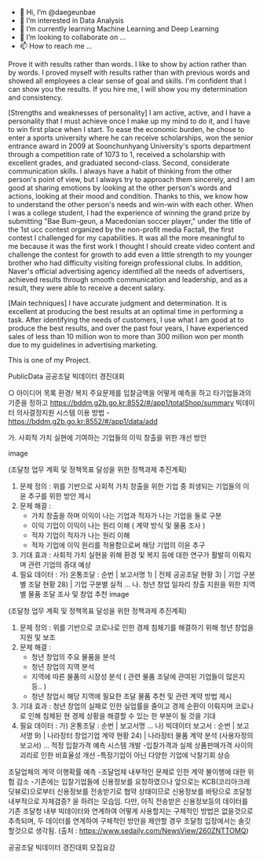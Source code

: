 - 👋 Hi, I’m @daegeunbae
- 👀 I’m interested in Data Analysis
- 🌱 I’m currently learning Machine Learning and Deep Learning
- 💞️ I’m looking to collaborate on ...
- 📫 How to reach me ...

Prove it with results rather than words.
I like to show by action rather than by words. I proved myself with results rather than with previous words and showed all employees a clear sense of goal and skills. 
I'm confident that I can show you the results. If you hire me, I will show you my determination and consistency.

[Strengths and weaknesses of personality]
I am active, active, and I have a personality that I must achieve once I make up my mind to do it, and I have to win first place when I start. 
To ease the economic burden, he chose to enter a sports university where he can receive scholarships, won the senior entrance award in 2009 at Soonchunhyang University's sports department through a competition rate of 1073 to 1, received a scholarship with excellent grades, and graduated second-class.
Second, considerate communication skills. 
I always have a habit of thinking from the other person's point of view, but I always try to approach them sincerely, and I am good at sharing emotions by looking at the other person's words and actions, looking at their mood and condition. Thanks to this, we know how to understand the other person's needs and win-win with each other. When I was a college student, I had the experience of winning the grand prize by submitting "Bae Bum-geun, a Macedonian soccer player," under the title of the 1st ucc contest organized by the non-profit media Factall, the first contest I challenged for my capabilities. It was all the more meaningful to me because it was the first work I thought I should create video content and challenge the contest for growth to add even a little strength to my younger brother who had difficulty visiting foreign professional clubs.
In addition, Naver's official advertising agency identified all the needs of advertisers, achieved results through smooth communication and leadership, and as a result, they were able to receive a decent salary.

[Main techniques]
I have accurate judgment and determination. It is excellent at producing the best results at an optimal time in performing a task. After identifying the needs of customers, 
I use what I am good at to produce the best results, and over the past four years, 
I have experienced sales of less than 10 million won to more than 300 million won per month due to my guidelines in advertising marketing.

This is one of my Project.

PublicData
공공조달 빅데이터 경진대회

○ 아이디어 목록
환경/ 복지 주요문제를 입찰금액을 어떻게 예측을 하고 타기업들과의 기준을 정하고 https://bddm.g2b.go.kr:8552/#/app1/totalShop/summary 빅데이터 의사결정지원 시스템 이용 방법 - https://bddm.g2b.go.kr:8552/#/app1/data/add

가. 사회적 가치 실현에 기여하는 기업들의 이익 창출을 위한 개선 방안

image

(조달청 업무 계획 및 정책목표 달성을 위한 정책과제 추진계획)
1. 문제 정의 : 위를 기반으로 사회적 가치 창출을 위한 기업 중 희생되는 기업들의 이윤 추구를 위한 방안 제시
2. 문제 해결 : 
      - 가치 창출을 하며 이익이 나는 기업과 적자가 나는 기업을 둘로 구분
      - 이익 기업이 이익이 나는 원리 이해 ( 계약 방식 및 물품 조사 )
      - 적자 기업이 적자가 나는 원리 이해
      - 적자 기업에 이익 원리를 적용함으로써 해당 기업의 이윤 추구
 3. 기대 효과 : 사회적 가치 실현을 위해 환경 및 복지 등에 대한 연구가 활발히 이뤄지며 관련 기업의 증대 예상
 4. 필요 데이터 : 
      가) 온통조달 : 
          순번 |      보고서명
           1)  | 전체 공공조달 현황
           3)  | 기업 구분별 조달 현황
           28) | 기업 구분별 실적
                    ...
나. 청년 창업 일자리 창출 지원을 위한 지역별 물품 조달 조사 및 창업 추천 image

(조달청 업무 계획 및 정책목표 달성을 위한 정책과제 추진계획)

1. 문제 정의 : 위를 기반으로 코로나로 인한 경제 침체기를 해결하기 위해 청년 창업을 지원 및 보조
2. 문제 해결 : 
      - 청년 창업의 주요 물품을 분석
      - 청년 창업의 지역 분석
      - 지역에 따른 물품의 시장성 분석 ( 관련 물품 조달에 관여된 기업들이 많은지 등.. )
      - 청년 창업시 해당 지역에 필요한 조달 물품 추천 및 관련 계약 방법 제시    
3. 기대 효과 : 청년 창업의 실패로 인한 실업률을 줄이고 경제 순환이 이뤄지며 코로나로 인해 침체된 현 경제 상황을 해결할 수 있는 한 부분이 될 것을 기대
4. 필요 데이터 : 
      가) 온통조달 : 
          순번 |      보고서명
                    ...
      나) 빅데이터 보고서 :
          순번 |      보고서명
           9)  | 나라장터 창업기업 계약 현황
           24) | 나라장터 물품 계약 분석  (사용자정의보고서)
                    ...
적정 입찰가격 예측 시스템 개발 -입찰가격과 실제 상품판매가격 사이의 괴리로 인한 비효율성 개선 -특정기업이 아닌 다양한 기업에 낙찰기회 상승

조달업체의 계약 이행확률 예측 -조달업체 내부적인 문제로 인한 계약 불이행에 대한 위험 감소 -기존에는 입찰기업들에 신용정보를 요청하였으나 앞으로는 KCB(코리아크레딧뷰로)으로부터 신용정보를 전송받기로 협약 상태이므로 신용정보를 바탕으로 조달청 내부적으로 자체검증? 을 하려는 모습임. 다만, 아직 전송받은 신용정보등의 데이터를 기존 조달청 내부 빅데이터와 연계하여 어떻게 사용할지는 구체적인 방법은 없을것으로 추측되며, 두 데이터를 연계하여 구체적인 방안을 제안할 경우 조달청 입장에서는 솔깃할것으로 생각됨. (출처 : https://www.sedaily.com/NewsView/260ZNTTOMQ)



공공조달 빅데이터 경진대회 모집요강
